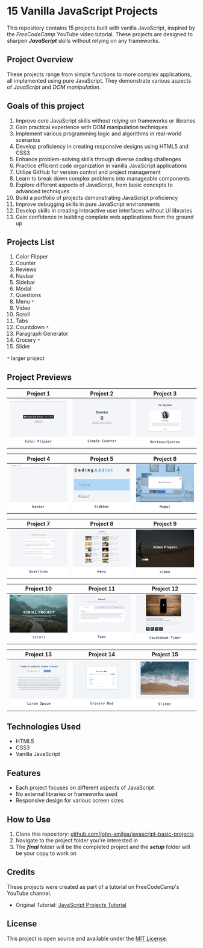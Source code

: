 # 15 Vanilla JavaScript Projects

This repository contains 15 projects built with vanilla JavaScript, inspired by the _FreeCodeCamp_ YouTube video tutorial. These projects are designed to sharpen **_JavaScript_** skills without relying on any frameworks.

## Project Overview

These projects range from simple functions to more complex applications, all implemented using pure JavaScript. They demonstrate various aspects of _JavaScript_ and _DOM_ _manipulation_.

## Goals of this project

1. Improve core JavaScript skills without relying on frameworks or libraries
2. Gain practical experience with DOM manipulation techniques
3. Implement various programming logic and algorithms in real-world scenarios
4. Develop proficiency in creating responsive designs using HTML5 and CSS3
5. Enhance problem-solving skills through diverse coding challenges
6. Practice efficient code organization in vanilla JavaScript applications
7. Utilize GitHub for version control and project management
8. Learn to break down complex problems into manageable components
9. Explore different aspects of JavaScript, from basic concepts to advanced techniques
10. Build a portfolio of projects demonstrating JavaScript proficiency
11. Improve debugging skills in pure JavaScript environments
12. Develop skills in creating interactive user interfaces without UI libraries
13. Gain confidence in building complete web applications from the ground up

## Projects List

1. Color Flipper
2. Counter
3. Reviews
4. Navbar
5. Sidebar
6. Modal
7. Questions
8. Menu `*`
9. Video
10. Scroll
11. Tabs
12. Countdown `*`
13. Paragraph Generator
14. Grocery `*`
15. Slider

`*` larger project

## Project Previews

|                Project 1                 |              Project 2              |              Project 3              |
| :--------------------------------------: | :---------------------------------: | :---------------------------------: |
| ![Project 1](./images/ColorFlipper.jpeg) | ![Project 2](./images/Counter.jpeg) | ![Project 3](./images/Reviews.jpeg) |

|             Project 4              |              Project 5              |             Project 6             |
| :--------------------------------: | :---------------------------------: | :-------------------------------: |
| ![Project 4](./images/Navbar.jpeg) | ![Project 5](./images/Sidebar.jpeg) | ![Project 6](./images/Modal.jpeg) |

|                  Project 7                   |            Project 8             |             Project 9             |
| :------------------------------------------: | :------------------------------: | :-------------------------------: |
| ![Project 7](./images/QuestionDropdown.jpeg) | ![Project 8](./images/Menu.jpeg) | ![Project 9](./images/Video.jpeg) |

|             Project 10              |            Project 11             |                 Project 12                  |
| :---------------------------------: | :-------------------------------: | :-----------------------------------------: |
| ![Project 10](./images/Scroll.jpeg) | ![Project 11](./images/Tabs.jpeg) | ![Project 12](./images/CountDownTimer.jpeg) |

|                   Project 13                    |              Project 14              |             Project 15              |
| :---------------------------------------------: | :----------------------------------: | :---------------------------------: |
| ![Project 13](./images/ParagraphGenerator.jpeg) | ![Project 14](./images/grocery.jpeg) | ![Project 15](./images/Slider.jpeg) |

## Technologies Used

- HTML5
- CSS3
- Vanilla JavaScript

## Features

- Each project focuses on different aspects of JavaScript
- No external libraries or frameworks used
- Responsive design for various screen sizes

## How to Use

1. Clone this repository: [github.com/john-smilga/javascript-basic-projects](https://github.com/john-smilga/javascript-basic-projects)
2. Navigate to the project folder you're interested in
3. The **_final_** folder will be the completed project and the **_setup_** folder will be your copy to work on

## Credits

These projects were created as part of a tutorial on FreeCodeCamp's YouTube channel.

- Original Tutorial: [JavaScript Projects Tutorial](https://www.youtube.com/watch?v=3PHXvlpOkf4&t=24431s)

## License

This project is open source and available under the [MIT License](LICENSE).
